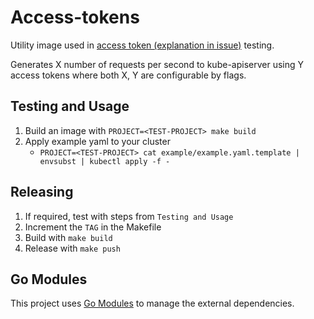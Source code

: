# Access-tokens

Utility image used in [access token (explanation in issue)](https://github.com/kubernetes/kubernetes/issues/83375) testing.

Generates X number of requests per second to kube-apiserver using Y access tokens where both X, Y are configurable by flags.


## Testing and Usage

1. Build an image with `PROJECT=<TEST-PROJECT> make build`
1. Apply example yaml to your cluster
    * `PROJECT=<TEST-PROJECT> cat example/example.yaml.template | envsubst | kubectl apply -f -`


## Releasing

1. If required, test with steps from `Testing and Usage`
1. Increment the `TAG` in the Makefile
1. Build with `make build`
1. Release with `make push`


## Go Modules

This project uses [Go Modules] to manage the external dependencies.

[Go Modules]: https://github.com/golang/go/wiki/Modules
